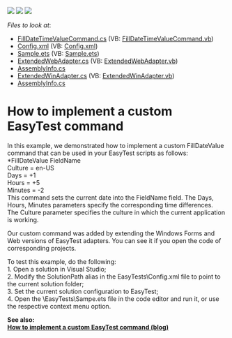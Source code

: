 <!-- default badges list -->
![](https://img.shields.io/endpoint?url=https://codecentral.devexpress.com/api/v1/VersionRange/128591047/12.1.6%2B)
[![](https://img.shields.io/badge/Open_in_DevExpress_Support_Center-FF7200?style=flat-square&logo=DevExpress&logoColor=white)](https://supportcenter.devexpress.com/ticket/details/E3018)
[![](https://img.shields.io/badge/📖_How_to_use_DevExpress_Examples-e9f6fc?style=flat-square)](https://docs.devexpress.com/GeneralInformation/403183)
<!-- default badges end -->
<!-- default file list -->
*Files to look at*:

* [FillDateTimeValueCommand.cs](./CS/AdditionalCommands/FillDateTimeValueCommand.cs) (VB: [FillDateTimeValueCommand.vb](./VB/AdditionalCommands/FillDateTimeValueCommand.vb))
* [Config.xml](./CS/EasyTests/Config.xml) (VB: [Config.xml](./VB/EasyTests/Config.xml))
* [Sample.ets](./CS/EasyTests/Sample.ets) (VB: [Sample.ets](./VB/EasyTests/Sample.ets))
* [ExtendedWebAdapter.cs](./CS/ExtendedWebAdapter/ExtendedWebAdapter.cs) (VB: [ExtendedWebAdapter.vb](./VB/ExtendedWebAdapter/ExtendedWebAdapter.vb))
* [AssemblyInfo.cs](./CS/ExtendedWebAdapter/Properties/AssemblyInfo.cs)
* [ExtendedWinAdapter.cs](./CS/ExtendedWinAdapter/ExtendedWinAdapter.cs) (VB: [ExtendedWinAdapter.vb](./VB/ExtendedWinAdapter/ExtendedWinAdapter.vb))
* [AssemblyInfo.cs](./CS/ExtendedWinAdapter/Properties/AssemblyInfo.cs)
<!-- default file list end -->
# How to implement a custom EasyTest command


<p>In this example, we demonstrated how to implement a custom FillDateValue command that can be used in your EasyTest scripts as follows:<br />
*FillDateValue FieldName<br />
Culture = en-US<br />
Days = +1<br />
Hours = +5<br />
Minutes = -2  <br />
This command sets the current date into the FieldName field. The Days, Hours, Minutes parameters specify the corresponding time differences.<br />
The Culture parameter specifies the culture in which the current application is working.</p><p>Our custom command was added by extending the Windows Forms and Web versions of EasyTest adapters. You can see it if you open the code of corresponding projects.</p><p>To test this example, do the following:<br />
1. Open a solution in Visual Studio;<br />
2. Modify the SolutionPath alias in the EasyTests\Config.xml file to point to the current solution folder;<br />
3. Set the current solution configuration to EasyTest;<br />
4. Open the \EasyTests\Sampe.ets file in the code editor and run it, or use the respective context menu option.</p><p><strong>See also:</strong><strong><br />
</strong><a href="http://community.devexpress.com/blogs/eaf/archive/2011/04/26/how-to-create-a-custom-easytest-command.aspx"><strong><u>How to implement a custom EasyTest command (blog)</u></strong></a><strong> </strong></p>

<br/>


